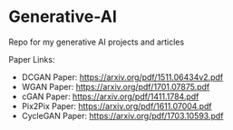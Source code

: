# Generative-AI
Repo for my generative AI projects and articles

Paper Links:
* DCGAN Paper: https://arxiv.org/pdf/1511.06434v2.pdf
* WGAN Paper: https://arxiv.org/pdf/1701.07875.pdf
* cGAN Paper: https://arxiv.org/pdf/1411.1784.pdf
* Pix2Pix Paper: https://arxiv.org/pdf/1611.07004.pdf
* CycleGAN Paper: https://arxiv.org/pdf/1703.10593.pdf
